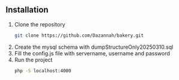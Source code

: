 ## Installation
1. Clone the repository
   ```sh
   git clone https://github.com/Dazannah/bakery.git
   ```
2. Create the mysql schema with dumpStructureOnly20250310.sql
3. Fill the config.js file with servername, username and password
4. Run the project
   ```sh
   php -S localhost:4000
   ```
